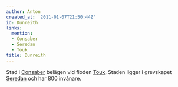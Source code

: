 ```yaml
---
author: Anton
created_at: '2011-01-07T21:50:44Z'
id: Dunreith
links:
  mention:
  - Consaber
  - Seredan
  - Touk
title: Dunreith
---
```


Stad i [Consaber] belägen vid floden [Touk]. Staden ligger i grevskapet [Seredan] och har 800
invånare.

  [Consaber]: Consaber
  [Touk]: Touk
  [Seredan]: Seredan
